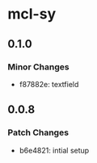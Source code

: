 # mcl-sy

## 0.1.0

### Minor Changes

- f87882e: textfield

## 0.0.8

### Patch Changes

- b6e4821: intial setup
